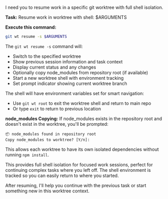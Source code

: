 I need you to resume work in a specific git worktree with full shell isolation.

**Task:** Resume work in worktree with shell: $ARGUMENTS

**Execute this command:**
```bash
git wt resume -s $ARGUMENTS
```

The `git wt resume -s` command will:
- Switch to the specified worktree
- Show previous session information and task context
- Display current status and any changes
- Optionally copy node_modules from repository root (if available)
- Start a new worktree shell with environment tracking
- Set prompt indicator showing current worktree branch

The shell will have environment variables set for smart navigation:
- Use `git wt root` to exit the worktree shell and return to main repo
- Or type `exit` to return to previous location

**node_modules Copying:**
If node_modules exists in the repository root and doesn't exist in the worktree, you'll be prompted:
```
📦 node_modules found in repository root
Copy node_modules to worktree? [Y/n]:
```
This allows each worktree to have its own isolated dependencies without running `npm install`.

This provides full shell isolation for focused work sessions, perfect for continuing complex tasks where you left off. The shell environment is tracked so you can easily return to where you started.

After resuming, I'll help you continue with the previous task or start something new in this worktree context.